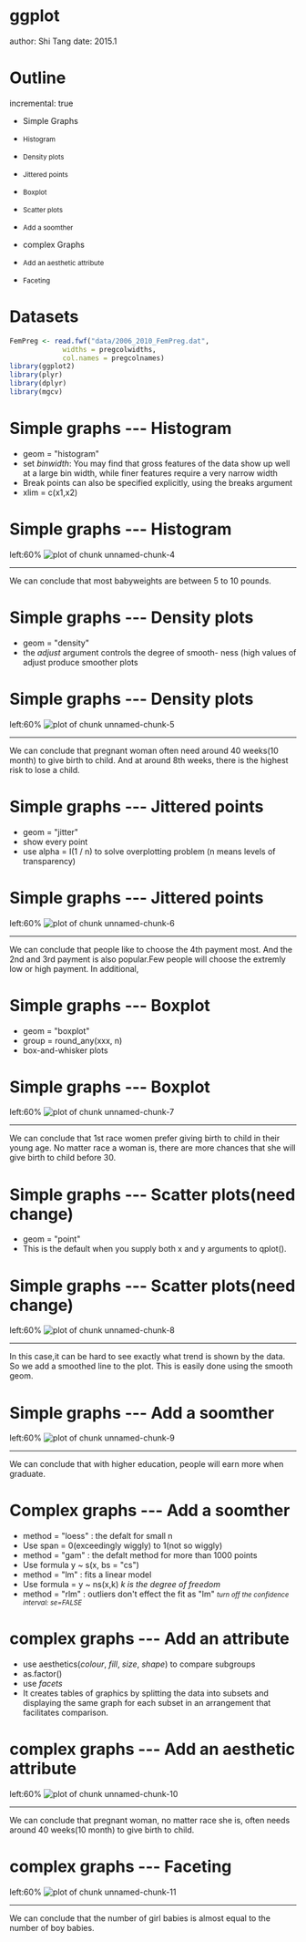 ggplot
========================================================
author: Shi Tang
date: 2015.1

Outline
========================================================
incremental: true
- Simple Graphs
 - <small>Histogram</small>
 - <small>Density plots</small>
 - <small>Jittered points</small>
 - <small>Boxplot</small>
 - <small>Scatter plots</small> 
 - <small>Add a soomther</small>
  
- complex Graphs
 - <small>Add an aesthetic attribute</small>
 - <small>Faceting</small>
  
Datasets
========================================================






```r
FemPreg <- read.fwf("data/2006_2010_FemPreg.dat", 
             widths = pregcolwidths, 
             col.names = pregcolnames)
library(ggplot2)
library(plyr)
library(dplyr)
library(mgcv)
```

Simple graphs --- Histogram
========================================================
- geom = "histogram"
- set *binwidth*: You may find that gross features of the data show up well at a large bin width, while finer features require a very narrow width
- Break points can also be specified explicitly, using the breaks argument
- xlim = c(x1,x2) 

Simple graphs --- Histogram
========================================================
left:60%
![plot of chunk unnamed-chunk-4](ggplot-figure/unnamed-chunk-4-1.png) 
***
We can conclude that most babyweights are between 5 to 10 pounds. 

Simple graphs --- Density plots
========================================================
- geom = "density"
- the *adjust* argument controls the degree of smooth- ness (high values of adjust produce smoother plots


Simple graphs --- Density plots
========================================================
left:60%
![plot of chunk unnamed-chunk-5](ggplot-figure/unnamed-chunk-5-1.png) 
***
We can conclude that pregnant woman often need around 40 weeks(10 month) to give birth to child. And at around 8th weeks, there is the highest risk to lose a child.

Simple graphs --- Jittered points
========================================================
 - geom = "jitter"
 - show every point
 - use alpha = I(1 / n) to solve overplotting problem (n means levels of transparency)

Simple graphs --- Jittered points
========================================================
left:60%
![plot of chunk unnamed-chunk-6](ggplot-figure/unnamed-chunk-6-1.png) 
***        
We can conclude that people like to choose the 4th payment most. And the 2nd and 3rd payment is also popular.Few people will choose the extremly low or high payment.  In additional, 

Simple graphs --- Boxplot
========================================================
- geom = "boxplot"
- group = round_any(xxx, n)
- box-and-whisker plots

Simple graphs --- Boxplot
========================================================
left:60%
![plot of chunk unnamed-chunk-7](ggplot-figure/unnamed-chunk-7-1.png) 
***                            
We can conclude that 1st race women prefer giving birth to child in their young age. No matter race a woman is, there are more chances that she will give birth to child before 30. 

Simple graphs  ---  Scatter plots(need change)
========================================================
- geom = "point" 
- This is the default when you supply both x and y arguments to qplot().

Simple graphs  ---  Scatter plots(need change)
========================================================
left:60%
![plot of chunk unnamed-chunk-8](ggplot-figure/unnamed-chunk-8-1.png) 
***
In this case,it can be hard to see exactly what trend is shown by the data. So we add a smoothed line to the plot. This is easily done using the smooth geom.

Simple graphs --- Add a soomther
========================================================
left:60%
![plot of chunk unnamed-chunk-9](ggplot-figure/unnamed-chunk-9-1.png) 
***
We can conclude that with higher education, people will earn more when graduate. 

Complex graphs --- Add a soomther
========================================================
 - method = "loess" : the defalt for small n    
  - Use span = 0(exceedingly wiggly) to 1(not so wiggly) 
 - method = "gam" : the defalt method for more than 1000 points
  - Use formula y ~ s(x, bs = "cs")
 - method = "lm" : fits a linear model
  - Use formula = y ~ ns(x,k) *k is the degree of freedom*
 - method = "rlm" : outliers don't effect the fit as "lm"
*<small>turn off the confidence interval: se=FALSE</small>*


complex graphs --- Add an attribute
========================================================
- use aesthetics(*colour*, *fill*, *size*, *shape*) to compare subgroups
 - as.factor() 
- use *facets* 
 - It creates tables of graphics by splitting the data into subsets and displaying the same graph for each subset in an arrangement that facilitates comparison.
 
complex graphs --- Add an aesthetic attribute
========================================================
left:60%
![plot of chunk unnamed-chunk-10](ggplot-figure/unnamed-chunk-10-1.png) 
***
We can conclude that pregnant woman, no matter race she is, often needs around 40 weeks(10 month) to give birth to child. 

complex graphs --- Faceting
========================================================
left:60%
![plot of chunk unnamed-chunk-11](ggplot-figure/unnamed-chunk-11-1.png) 
***
We can conclude that the number of girl babies is almost equal to the number of boy babies. 
